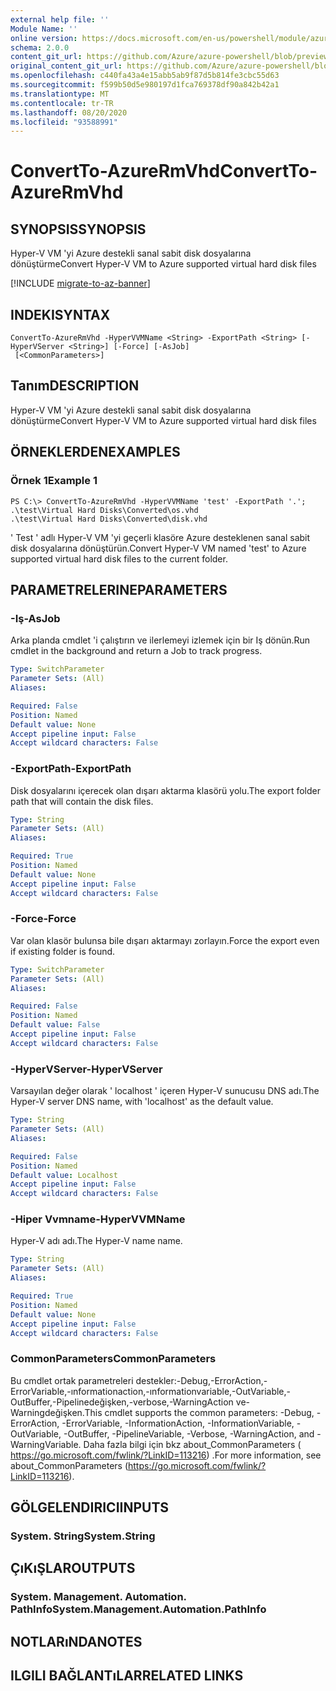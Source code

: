 ```yaml
---
external help file: ''
Module Name: ''
online version: https://docs.microsoft.com/en-us/powershell/module/azurerm.compute.managedservice/convertto-azurermvhd
schema: 2.0.0
content_git_url: https://github.com/Azure/azure-powershell/blob/preview/src/ResourceManager/Compute.ManagedService/Commands.Compute.ManagedService/help/ConvertTo-AzureRmVhd.md
original_content_git_url: https://github.com/Azure/azure-powershell/blob/preview/src/ResourceManager/Compute.ManagedService/Commands.Compute.ManagedService/help/ConvertTo-AzureRmVhd.md
ms.openlocfilehash: c440fa43a4e15abb5ab9f87d5b814fe3cbc55d63
ms.sourcegitcommit: f599b50d5e980197d1fca769378df90a842b42a1
ms.translationtype: MT
ms.contentlocale: tr-TR
ms.lasthandoff: 08/20/2020
ms.locfileid: "93588991"
---
```

# <span data-ttu-id="c1e1c-101">ConvertTo-AzureRmVhd</span><span class="sxs-lookup"><span data-stu-id="c1e1c-101">ConvertTo-AzureRmVhd</span></span>

## <span data-ttu-id="c1e1c-102">SYNOPSIS</span><span class="sxs-lookup"><span data-stu-id="c1e1c-102">SYNOPSIS</span></span>
<span data-ttu-id="c1e1c-103">Hyper-V VM 'yi Azure destekli sanal sabit disk dosyalarına dönüştürme</span><span class="sxs-lookup"><span data-stu-id="c1e1c-103">Convert Hyper-V VM to Azure supported virtual hard disk files</span></span>

[!INCLUDE [migrate-to-az-banner](../../includes/migrate-to-az-banner.md)]

## <span data-ttu-id="c1e1c-104">INDEKI</span><span class="sxs-lookup"><span data-stu-id="c1e1c-104">SYNTAX</span></span>

```
ConvertTo-AzureRmVhd -HyperVVMName <String> -ExportPath <String> [-HyperVServer <String>] [-Force] [-AsJob]
 [<CommonParameters>]
```

## <span data-ttu-id="c1e1c-105">Tanım</span><span class="sxs-lookup"><span data-stu-id="c1e1c-105">DESCRIPTION</span></span>
<span data-ttu-id="c1e1c-106">Hyper-V VM 'yi Azure destekli sanal sabit disk dosyalarına dönüştürme</span><span class="sxs-lookup"><span data-stu-id="c1e1c-106">Convert Hyper-V VM to Azure supported virtual hard disk files</span></span>

## <span data-ttu-id="c1e1c-107">ÖRNEKLERDEN</span><span class="sxs-lookup"><span data-stu-id="c1e1c-107">EXAMPLES</span></span>

### <span data-ttu-id="c1e1c-108">Örnek 1</span><span class="sxs-lookup"><span data-stu-id="c1e1c-108">Example 1</span></span>
```
PS C:\> ConvertTo-AzureRmVhd -HyperVVMName 'test' -ExportPath '.';
.\test\Virtual Hard Disks\Converted\os.vhd
.\test\Virtual Hard Disks\Converted\disk.vhd
```

<span data-ttu-id="c1e1c-109">' Test ' adlı Hyper-V VM 'yi geçerli klasöre Azure desteklenen sanal sabit disk dosyalarına dönüştürün.</span><span class="sxs-lookup"><span data-stu-id="c1e1c-109">Convert Hyper-V VM named 'test' to Azure supported virtual hard disk files to the current folder.</span></span>

## <span data-ttu-id="c1e1c-110">PARAMETRELERINE</span><span class="sxs-lookup"><span data-stu-id="c1e1c-110">PARAMETERS</span></span>

### <span data-ttu-id="c1e1c-111">-Iş</span><span class="sxs-lookup"><span data-stu-id="c1e1c-111">-AsJob</span></span>
<span data-ttu-id="c1e1c-112">Arka planda cmdlet 'i çalıştırın ve ilerlemeyi izlemek için bir Iş dönün.</span><span class="sxs-lookup"><span data-stu-id="c1e1c-112">Run cmdlet in the background and return a Job to track progress.</span></span>

```yaml
Type: SwitchParameter
Parameter Sets: (All)
Aliases: 

Required: False
Position: Named
Default value: None
Accept pipeline input: False
Accept wildcard characters: False
```

### <span data-ttu-id="c1e1c-113">-ExportPath</span><span class="sxs-lookup"><span data-stu-id="c1e1c-113">-ExportPath</span></span>
<span data-ttu-id="c1e1c-114">Disk dosyalarını içerecek olan dışarı aktarma klasörü yolu.</span><span class="sxs-lookup"><span data-stu-id="c1e1c-114">The export folder path that will contain the disk files.</span></span>

```yaml
Type: String
Parameter Sets: (All)
Aliases: 

Required: True
Position: Named
Default value: None
Accept pipeline input: False
Accept wildcard characters: False
```

### <span data-ttu-id="c1e1c-115">-Force</span><span class="sxs-lookup"><span data-stu-id="c1e1c-115">-Force</span></span>
<span data-ttu-id="c1e1c-116">Var olan klasör bulunsa bile dışarı aktarmayı zorlayın.</span><span class="sxs-lookup"><span data-stu-id="c1e1c-116">Force the export even if existing folder is found.</span></span>

```yaml
Type: SwitchParameter
Parameter Sets: (All)
Aliases: 

Required: False
Position: Named
Default value: False
Accept pipeline input: False
Accept wildcard characters: False
```

### <span data-ttu-id="c1e1c-117">-HyperVServer</span><span class="sxs-lookup"><span data-stu-id="c1e1c-117">-HyperVServer</span></span>
<span data-ttu-id="c1e1c-118">Varsayılan değer olarak ' localhost ' içeren Hyper-V sunucusu DNS adı.</span><span class="sxs-lookup"><span data-stu-id="c1e1c-118">The Hyper-V server DNS name, with 'localhost' as the default value.</span></span>

```yaml
Type: String
Parameter Sets: (All)
Aliases: 

Required: False
Position: Named
Default value: Localhost
Accept pipeline input: False
Accept wildcard characters: False
```

### <span data-ttu-id="c1e1c-119">-Hiper Vvmname</span><span class="sxs-lookup"><span data-stu-id="c1e1c-119">-HyperVVMName</span></span>
<span data-ttu-id="c1e1c-120">Hyper-V adı adı.</span><span class="sxs-lookup"><span data-stu-id="c1e1c-120">The Hyper-V name name.</span></span>

```yaml
Type: String
Parameter Sets: (All)
Aliases: 

Required: True
Position: Named
Default value: None
Accept pipeline input: False
Accept wildcard characters: False
```

### <span data-ttu-id="c1e1c-121">CommonParameters</span><span class="sxs-lookup"><span data-stu-id="c1e1c-121">CommonParameters</span></span>
<span data-ttu-id="c1e1c-122">Bu cmdlet ortak parametreleri destekler:-Debug,-ErrorAction,-ErrorVariable,-ınformationaction,-ınformationvariable,-OutVariable,-OutBuffer,-Pipelinedeğişken,-verbose,-WarningAction ve-Warningdeğişken.</span><span class="sxs-lookup"><span data-stu-id="c1e1c-122">This cmdlet supports the common parameters: -Debug, -ErrorAction, -ErrorVariable, -InformationAction, -InformationVariable, -OutVariable, -OutBuffer, -PipelineVariable, -Verbose, -WarningAction, and -WarningVariable.</span></span> <span data-ttu-id="c1e1c-123">Daha fazla bilgi için bkz about_CommonParameters ( https://go.microsoft.com/fwlink/?LinkID=113216) .</span><span class="sxs-lookup"><span data-stu-id="c1e1c-123">For more information, see about_CommonParameters (https://go.microsoft.com/fwlink/?LinkID=113216).</span></span>

## <span data-ttu-id="c1e1c-124">GÖLGELENDIRICI</span><span class="sxs-lookup"><span data-stu-id="c1e1c-124">INPUTS</span></span>

### <span data-ttu-id="c1e1c-125">System. String</span><span class="sxs-lookup"><span data-stu-id="c1e1c-125">System.String</span></span>

## <span data-ttu-id="c1e1c-126">ÇıKıŞLAR</span><span class="sxs-lookup"><span data-stu-id="c1e1c-126">OUTPUTS</span></span>

### <span data-ttu-id="c1e1c-127">System. Management. Automation. PathInfo</span><span class="sxs-lookup"><span data-stu-id="c1e1c-127">System.Management.Automation.PathInfo</span></span>

## <span data-ttu-id="c1e1c-128">NOTLARıNDA</span><span class="sxs-lookup"><span data-stu-id="c1e1c-128">NOTES</span></span>

## <span data-ttu-id="c1e1c-129">ILGILI BAĞLANTıLAR</span><span class="sxs-lookup"><span data-stu-id="c1e1c-129">RELATED LINKS</span></span>

